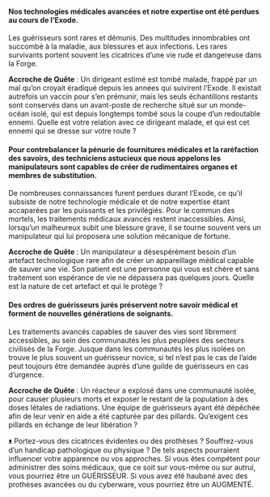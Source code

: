 #### Nos technologies médicales avancées et notre expertise ont été perdues au cours de l’Exode.
Les guérisseurs sont rares et démunis. Des multitudes innombrables ont succombé à la maladie, aux blessures et aux infections. Les rares survivants portent souvent les cicatrices d’une vie rude et dangereuse dans la Forge.

**Accroche de Quête** : Un dirigeant estimé est tombé malade, frappé par un mal qu’on croyait éradiqué depuis les années qui suivirent l’Exode. Il existait autrefois un vaccin pour s’en prémunir, mais les seuls échantillons restants sont conservés dans un avant-poste de recherche situé sur un monde-océan isolé, qui est depuis longtemps tombé sous la coupe d’un redoutable ennemi. Quelle est votre relation avec ce dirigeant malade, et qui est cet ennemi qui se dresse sur votre route ?

#### Pour contrebalancer la pénurie de fournitures médicales et la raréfaction des savoirs, des techniciens astucieux que nous appelons les manipulateurs sont capables de créer de rudimentaires organes et membres de substitution.
De nombreuses connaissances furent perdues durant l’Exode, ce qu’il subsiste de notre technologie médicale et de notre expertise étant accaparées par les puissants et les privilégiés. Pour le commun des mortels, les traitements médicaux avancés restent inaccessibles. Ainsi, lorsqu’un malheureux subit une blessure grave, il se tourne souvent vers un manipulateur qui lui proposera une solution mécanique de fortune.

**Accroche de Quête** : Un manipulateur a désespérément besoin d’un artefact technologique rare afin de créer un appareillage médical capable de sauver une vie. Son patient est une personne qui vous est chère et sans traitement son espérance de vie ne dépassera pas quelques jours. Quelle est la nature de cet artefact et qui le protège ?

#### Des ordres de guérisseurs jurés préservent notre savoir médical et forment de nouvelles générations de soignants.
Les traitements avancés capables de sauver des vies sont librement accessibles, au sein des communautés les plus peuplées des secteurs civilisés de la Forge. Jusque dans les communautés les plus isolées on trouve le plus souvent un guérisseur novice, si tel n’est pas le cas de l’aide peut toujours être demandée auprès d’une guilde de guérisseurs en cas d’urgence.

**Accroche de Quête** : Un réacteur a explosé dans une communauté isolée, pour causer plusieurs morts et exposer le restant de la population à des doses létales de radiations. Une équipe de guérisseurs ayant été dépêchée afin de leur venir en aide a été capturée par des pillards. Qu’exigent ces pillards en échange de leur libération ?

ᴥ Portez-vous des cicatrices évidentes ou des prothèses ? Souffrez-vous d’un handicap pathologique ou physique ? De tels aspects pourraient influencer votre apparence ou vos approches. Si vous êtes compétent pour administrer des soins médicaux, que ce soit sur vous-même ou sur autrui, vous pourriez être un GUÉRISSEUR. Si vous avez été haubané avec des prothèses avancées ou du cyberware, vous pourriez être un AUGMENTÉ.